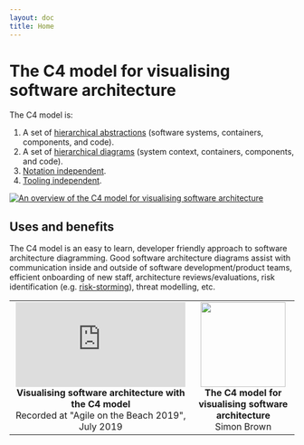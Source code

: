 ```yaml
---
layout: doc
title: Home
---
```


# The C4 model for visualising software architecture

The C4 model is:

1. A set of [hierarchical abstractions](/abstractions) (software systems, containers, components, and code).
2. A set of [hierarchical diagrams](/diagrams) (system context, containers, components, and code).
3. [Notation independent](/diagrams/notation).
4. [Tooling independent](/tooling).

[![An overview of the C4 model for visualising software architecture](/images/c4-overview.png)](/images/c4-overview.png)

## Uses and benefits

The C4 model is an easy to learn, developer friendly approach to software architecture diagramming.
Good software architecture diagrams assist with communication inside and outside of software development/product teams,
efficient onboarding of new staff, architecture reviews/evaluations, risk identification (e.g. [risk-storming](https://riskstorming.com)),
threat modelling, etc.

<table style="text-align: center">
<tr>
<td>
<iframe src="https://www.youtube-nocookie.com/embed/x2-rSnhpw0g" title="YouTube video player" frameborder="0" allow="accelerometer; autoplay; clipboard-write; encrypted-media; gyroscope; picture-in-picture; web-share" allowfullscreen></iframe>
<br />
<b>Visualising software architecture with the C4 model</b>
<br />
Recorded at "Agile on the Beach 2019", July 2019
</td>
<td>
<a href="https://leanpub.com/visualising-software-architecture"><img src="/images/book-small.png" width="150px" /></a>
<br />
<b>The C4 model for visualising software architecture</b>
<br />Simon Brown
</td>
</tr>
</table>

<script>
    const links = {
        'abstractions': '/abstractions',
        'systemcontextdiagram': '/diagrams/system-context',
        'containerdiagram': '/diagrams/container',
        'componentdiagram': '/diagrams/component',
        'codediagram': '/diagrams/code',
        'systemlandscapediagram': '/diagrams/system-landscape',
        'dynamicdiagram': '/diagrams/dynamic',
        'deploymentdiagram': '/diagrams/deployment',
        'notation': '/diagrams/notation',
        'tooling': '/tooling',
        'faq': '/faq',
    };
    var hash = window.location.hash;

    if (hash && hash.length > 0) {
        hash = hash.substring(1).toLowerCase();
        const link = links[hash];

        if (link) {
            window.location.href = link;
        }
    }
</script>